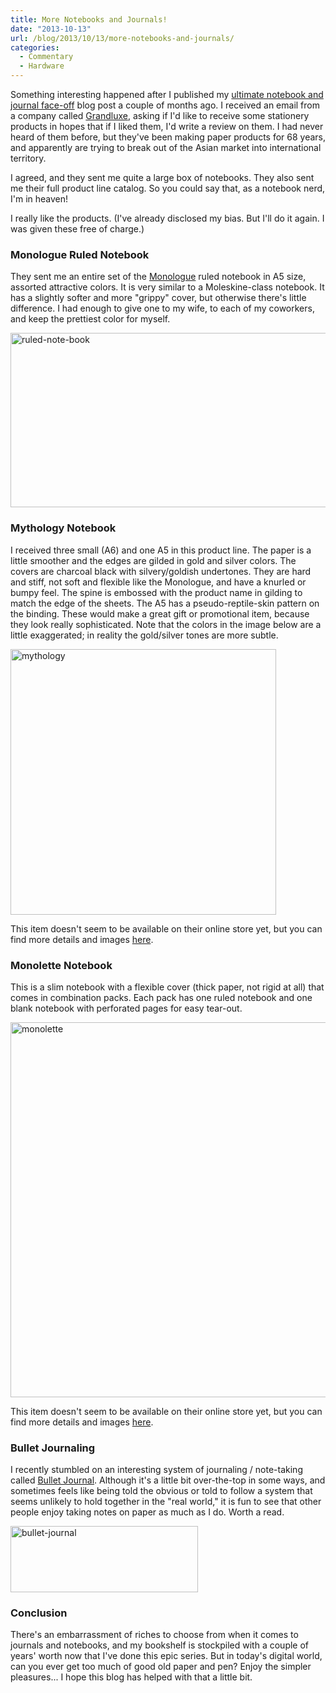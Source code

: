 ```yaml
---
title: More Notebooks and Journals!
date: "2013-10-13"
url: /blog/2013/10/13/more-notebooks-and-journals/
categories:
  - Commentary
  - Hardware
---
```

Something interesting happened after I published my [ultimate notebook and journal face-off](/blog/2013/07/10/ultimate-notebook-and-journal-face-off/ "Ultimate notebook and journal face-off") blog post a couple of months ago. I received an email from a company called [Grandluxe](http://www.grandluxe.com/online-store.html), asking if I'd like to receive some stationery products in hopes that if I liked them, I'd write a review on them. I had never heard of them before, but they've been making paper products for 68 years, and apparently are trying to break out of the Asian market into international territory. 

I agreed, and they sent me quite a large box of notebooks. They also sent me their full product line catalog. So you could say that, as a notebook nerd, I'm in heaven! 

I really like the products. (I've already disclosed my bias. But I'll do it again. I was given these free of charge.) 

### Monologue Ruled Notebook

They sent me an entire set of the [Monologue](http://www.grandluxe.com/index.php/online-store/monologue-ruled-note-book-a5.html) ruled notebook in A5 size, assorted attractive colors. It is very similar to a Moleskine-class notebook. It has a slightly softer and more "grippy" cover, but otherwise there's little difference. I had enough to give one to my wife, to each of my coworkers, and keep the prettiest color for myself.

<img src="/media/2013/10/ruled-note-book.png" alt="ruled-note-book" width="587" height="279" class="aligncenter size-full wp-image-3277" /> 

### Mythology Notebook

I received three small (A6) and one A5 in this product line. The paper is a little smoother and the edges are gilded in gold and silver colors. The covers are charcoal black with silvery/goldish undertones. They are hard and stiff, not soft and flexible like the Monologue, and have a knurled or bumpy feel. The spine is embossed with the product name in gilding to match the edge of the sheets. The A5 has a pseudo-reptile-skin pattern on the binding. These would make a great gift or promotional item, because they look really sophisticated. Note that the colors in the image below are a little exaggerated; in reality the gold/silver tones are more subtle.

<img src="/media/2013/10/mythology.png" alt="mythology" width="425" height="425" class="aligncenter size-full wp-image-3278" /> 

This item doesn't seem to be available on their online store yet, but you can find more details and images [here](http://www.grandluxe.com/notebooks-journals.html). 

### Monolette Notebook

This is a slim notebook with a flexible cover (thick paper, not rigid at all) that comes in combination packs. Each pack has one ruled notebook and one blank notebook with perforated pages for easy tear-out.

<img src="/media/2013/10/monolette.png" alt="monolette" width="600" height="600" class="aligncenter size-full wp-image-3279" /> 

This item doesn't seem to be available on their online store yet, but you can find more details and images [here](http://www.grandluxe.com/notebooks-journals.html). 

### Bullet Journaling

I recently stumbled on an interesting system of journaling / note-taking called [Bullet Journal](http://www.bulletjournal.com/). Although it's a little bit over-the-top in some ways, and sometimes feels like being told the obvious or told to follow a system that seems unlikely to hold together in the "real world," it is fun to see that other people enjoy taking notes on paper as much as I do. Worth a read.

[<img src="/media/2013/10/bullet-journal-300x106.png" alt="bullet-journal" width="300" height="106" class="aligncenter size-medium wp-image-3281" />](http://www.bulletjournal.com/) 

### Conclusion

There's an embarrassment of riches to choose from when it comes to journals and notebooks, and my bookshelf is stockpiled with a couple of years' worth now that I've done this epic series. But in today's digital world, can you ever get too much of good old paper and pen? Enjoy the simpler pleasures... I hope this blog has helped with that a little bit.


